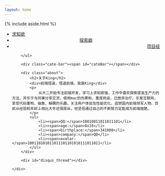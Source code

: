 ```yaml
---
layout: home
---
```


<div class="index-content about">
    {% include aside.html %}
    <div class="section">
        <ul class="artical-cate">
            <li><a href="/" title="study"><span>求知欲</span></a></li>
            <li style="text-align:center"><a href="/think" title="think"><span>探索癖</span></a></li>
            <li class="on" style="text-align:right"><a href="/project" title="project"><span>项目经</span></a></li>

        </ul>

        <div class="cate-bar"><span id="cateBar"></span></div>

        <div class="about">
            <h2>关于King</h2>
            <div>前端悟道，悟道前端，我是King</div>
            <p>
                从大二开始专注前端开发，学习上求知欲强，工作中喜欢探索提高生产力的方法，并乐于与同事分享交流，使用mac的伪果粉，重度网虫，已放弃治疗。乐爱互联网，享受代码重构、抽象、解耦的乐趣，关注用户体验及性能优化，追崇国内前端领军人物。目前从经验和年龄上相比大牛还很屌丝，但坚信通过自己的不断努力定能成为前端翘楚。
            </p>
            <ul>
                <li><span>QQ:</span>10010011011011101</li>
                <li><span>age:</span>0x16</li>
                <li><span>birthplace:</span>341800</li>
                <li><span>company:</span>QQ</li>
                <li><span>avatar:</span>100110101011011101101010111011011</li>
            </ul>
        </div>

        <div id="disqus_thread"></div>

    </div>
</div>

